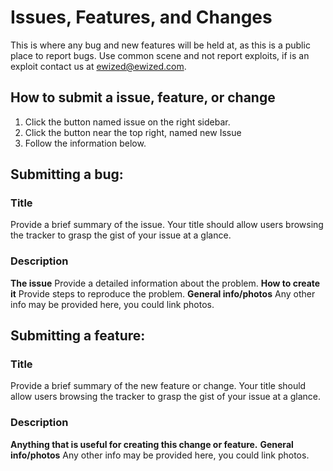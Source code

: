 Issues, Features, and Changes
======

This is where any bug and new features will be held at, as this is a public place to
report bugs. Use common scene and not report exploits, if is an exploit contact us 
at [ewized@ewized.com](ewized@ewized.com).

## How to submit a issue, feature, or change
1. Click the button named issue on the right sidebar.
2. Click the button near the top right, named new Issue
3. Follow the information below.

## Submitting a bug:
### Title
Provide a brief summary of the issue. Your title should allow users browsing
the tracker to grasp the gist of your issue at a glance.

### Description
**The issue** Provide a detailed information about the problem.
**How to create it** Provide steps to reproduce the problem.
**General info/photos** Any other info may be provided here, you could link photos.

## Submitting a feature:
### Title
Provide a brief summary of the new feature or change. Your title should 
allow users browsing the tracker to grasp the gist of your issue at a glance.
### Description
**Anything that is useful for creating this change or feature.**
**General info/photos** Any other info may be provided here, you could link photos.